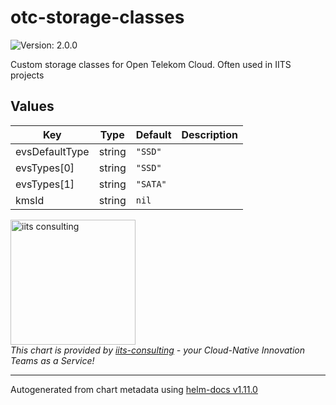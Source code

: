 # otc-storage-classes

![Version: 2.0.0](https://img.shields.io/badge/Version-2.0.0-informational?style=flat-square)

Custom storage classes for Open Telekom Cloud. Often used in IITS projects

## Values

| Key | Type | Default | Description |
|-----|------|---------|-------------|
| evsDefaultType | string | `"SSD"` |  |
| evsTypes[0] | string | `"SSD"` |  |
| evsTypes[1] | string | `"SATA"` |  |
| kmsId | string | `nil` |  |

<img src="https://iits-consulting.de/wp-content/uploads/2021/08/iits-logo-2021-red-square-xl.png"
alt="iits consulting" id="logo" width="200" height="200">
<br>
*This chart is provided by [iits-consulting](https://iits-consulting.de/) - your Cloud-Native Innovation Teams as a Service!*

----------------------------------------------
Autogenerated from chart metadata using [helm-docs v1.11.0](https://github.com/norwoodj/helm-docs/releases/v1.11.0)

